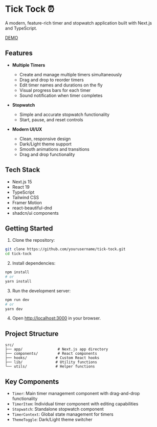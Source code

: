 # Tick Tock ⏰

A modern, feature-rich timer and stopwatch application built with Next.js and TypeScript.

[DEMO](https://nextjs-tick-tock.vercel.app/)

## Features

- **Multiple Timers**

  - Create and manage multiple timers simultaneously
  - Drag and drop to reorder timers
  - Edit timer names and durations on the fly
  - Visual progress bars for each timer
  - Sound notification when timer completes

- **Stopwatch**

  - Simple and accurate stopwatch functionality
  - Start, pause, and reset controls

- **Modern UI/UX**
  - Clean, responsive design
  - Dark/Light theme support
  - Smooth animations and transitions
  - Drag and drop functionality

## Tech Stack

- Next.js 15
- React 19
- TypeScript
- Tailwind CSS
- Framer Motion
- react-beautiful-dnd
- shadcn/ui components

## Getting Started

1. Clone the repository:

```bash
git clone https://github.com/yourusername/tick-tock.git
cd tick-tock
```

2. Install dependencies:

```bash
npm install
# or
yarn install
```

3. Run the development server:

```bash
npm run dev
# or
yarn dev
```

4. Open [http://localhost:3000](http://localhost:3000) in your browser.

## Project Structure

```
src/
├── app/                # Next.js app directory
├── components/         # React components
├── hooks/             # Custom React hooks
├── lib/               # Utility functions
└── utils/             # Helper functions
```

## Key Components

- `Timer`: Main timer management component with drag-and-drop functionality
- `TimerItem`: Individual timer component with editing capabilities
- `Stopwatch`: Standalone stopwatch component
- `TimerContext`: Global state management for timers
- `ThemeToggle`: Dark/Light theme switcher

